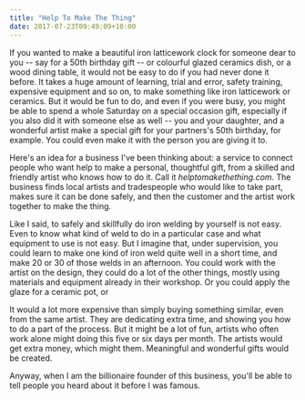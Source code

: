 ```yaml
---
title: "Help To Make The Thing"
date: 2017-07-23T09:49:09+10:00
---
```



If you wanted to make a beautiful iron latticework clock for someone dear to you -- say for a 50th birthday gift -- or colourful glazed ceramics dish, or a wood dining table, it would not be easy to do if you had never done it before. It takes a huge amount of learning, trial and error, safety training, expensive equipment and so on, to make something like iron latticework or ceramics. But it would be fun to do, and even if you were busy, you might be able to spend a whole Saturday on a special occasion gift, especially if you also did it with someone else as well -- you and your daughter, and a wonderful artist make a special gift for your partners's 50th birthday, for example. You could even make it with the person you are giving it to.

Here's an idea for a business I've been thinking about: a service to connect people who want help to make a personal, thoughtful gift, from a skilled and friendly artist who knows how to do it. Call it _helptomakethething.com_. The business finds local artists and tradespeople who would like to take part, makes sure it can be done safely, and then the customer and the artist work together to make the thing.

Like I said, to safely and skillfully do iron welding by yourself is not easy. Even to know what kind of weld to do in a particular case and what equipment to use is not easy. But I imagine that, under supervision, you could learn to make one kind of iron weld quite well in a short time, and make 20 or 30 of those welds in an afternoon. You could work with the artist on the design, they could do a lot of the other things, mostly using materials and equipment already in their workshop. Or you could apply the glaze for a ceramic pot, or

It would a lot more expensive than simply buying something similar, even from the same artist. They are dedicating extra time, and showing you how to do a part of the process. But it might be a lot of fun, artists who often work alone might doing this five or six days per month. The artists would get extra money, which might them. Meaningful and wonderful gifts would be created.

Anyway, when I am the billionaire founder of this business, you'll be able to tell people you heard about it before I was famous.
